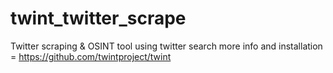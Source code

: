 # twint_twitter_scrape
Twitter scraping &amp; OSINT tool using twitter search
more info and installation = https://github.com/twintproject/twint
